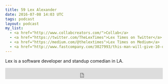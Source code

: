 ```yaml
---
title: 59 Lex Alexander
date: 2016-07-08 14:03 UTC
tags: podcast
layout: podcast
my_list:
  - <a href="http://www.collabcreators.com/">Collab</a>
  - <a href="https://twitter.com/TheLexTimes">Lex Times on Twitter</a>
  - <a href="https://medium.com/@thelextimes">Lex Times on Medium</a>
  - <a href="http://www.fastcompany.com/3027993/this-man-will-give-10-of-his-salary-to-fund-another-minority-developer-if-his-indiegogo-camp">Lex's Crowd fund for Bootcamp Tuition</a>
---
```

Lex is a software developer and standup comedian in LA.

<iframe frameborder='0' height='36px' scrolling='no' seamless src='https://simplecast.com/e/41858?style=light' width='100%'></iframe>


